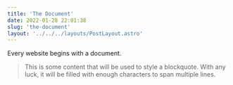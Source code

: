 ```yaml
---
title: 'The Document'
date: 2022-01-28 22:01:38
slug: 'the-document'
layout: '../../../layouts/PostLayout.astro'
---
```


Every website begins with a document.

> This is some content that will be used to style a blockquote. With any luck, it will be filled with enough characters to span multiple lines.